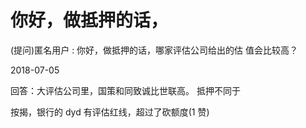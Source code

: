 # 你好，做抵押的话，

(提问)匿名用户 : 你好，做抵押的话，哪家评估公司给出的估 值会比较高？

2018-07-05

回答：大评估公司里，国策和同致诚比世联高。 抵押不同于

按揭，银行的 dyd 有评估红线，超过了砍额度(1 赞)